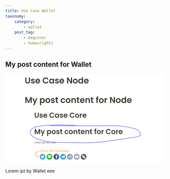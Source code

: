 ```yaml
---
title: Use Case Wallet
taxonomy:
    category:
        - wallet
    post_tag:
        - beginner
        - humanrights
---
```


## My post content for Wallet

![Test adding image](/_images/test-add-image-node.PNG)

Lorem ipt by Wallet eee